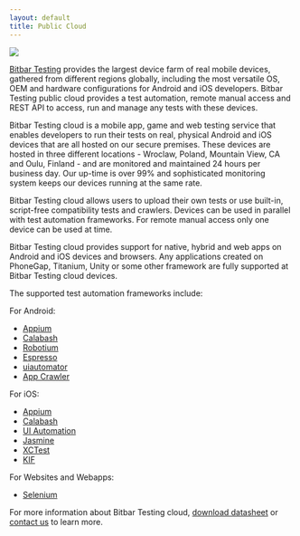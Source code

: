 ```yaml
---
layout: default
title: Public Cloud
---
```




![]({{site.github.url}}/assets/logos/testing-cloud.png)

[Bitbar Testing](https://cloud.testdroid.com/) provides the largest
device farm of real mobile devices, gathered from different regions
globally, including the most versatile OS, OEM and hardware
configurations for Android and iOS developers. Bitbar Testing public cloud
provides a test automation, remote manual access and REST API to
access, run and manage any tests with these devices.

Bitbar Testing cloud is a mobile app, game and web testing service that
enables developers to run their tests on real, physical Android and
iOS devices that are all hosted on our secure premises. These devices
are hosted in three different locations - Wroclaw, Poland, Mountain
View, CA and Oulu, Finland - and are monitored and maintained 24 hours
per business day. Our up-time is over 99% and sophisticated monitoring
system keeps our devices running at the same rate.

Bitbar Testing cloud allows users to upload their own tests or use
built-in, script-free compatibility tests and crawlers. Devices can be
used in parallel with test automation frameworks. For remote manual
access only one device can be used at time.

Bitbar Testing cloud provides support for native, hybrid and web apps on
Android and iOS devices and browsers. Any applications created on
PhoneGap, Titanium, Unity or some other framework are fully supported
at Bitbar Testing cloud devices.

The supported test automation frameworks include:

For Android:

* <a href="http://appium.io" target="_blank">Appium</a>
* <a href="http://calaba.sh" target="_blank">Calabash</a>
* <a href="http://robotium.com" target="_blank">Robotium</a>
* <a href="http://developer.android.com/training/testing/ui-testing/espresso-testing.html" target="_blank">Espresso</a>
* <a href="http://developer.android.com/training/testing/ui-testing/uiautomator-testing.html" target="_blank">uiautomator</a>
* <a href="http://bitbar.com/automatic-ios-app-testing-with-testdroid-app-crawler/" target="_blank">App Crawler</a>

For iOS:

* <a href="http://appium.io" target="_blank">Appium</a>
* <a href="http://calaba.sh" target="_blank">Calabash</a>
* <a href="https://developer.apple.com/library/tvos/documentation/DeveloperTools/Conceptual/InstrumentsUserGuide/UIAutomation.html" target="_blank">UI Automation</a>
* <a href="http://jasmine.github.io" target="_blank">Jasmine</a>
* <a href="https://developer.apple.com/library/ios/documentation/DeveloperTools/Conceptual/testing_with_xcode/chapters/01-introduction.html" target="_blank">XCTest</a>
* <a href="https://github.com/kif-framework/KIF" target="_blank">KIF</a>

For Websites and Webapps:

* <a href="http://www.seleniumhq.org" target="_blank">Selenium</a>

For more information about Bitbar Testing cloud, [download
datasheet](http://www2.testdroid.com/datasheet-testdroid-cloud) or
[contact us](mailto:sales@bitbar.com) to learn more.


